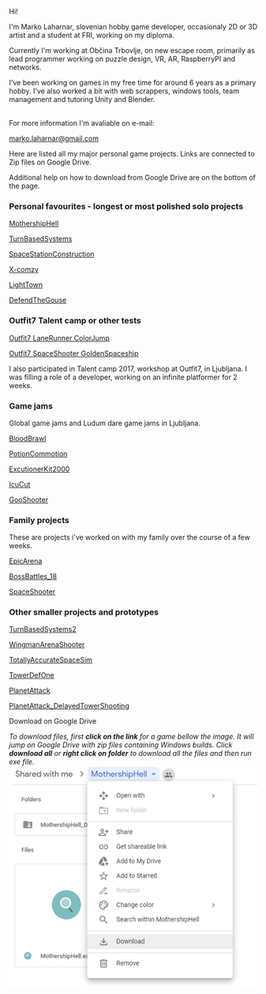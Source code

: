 Hi!

I'm Marko Laharnar, slovenian hobby game developer, occasionaly 2D or 3D artist and a student at FRI, working on my diploma.

Currently I'm working at Občina Trbovlje, on new escape room, primarily as lead programmer working on puzzle design, VR, AR, RaspberryPI and networks.

I've been working on games in my free time for around 6 years as a primary hobby. I've also worked a bit with web scrappers, windows tools, team management and tutoring Unity and Blender.

<br/>
For more information I'm avaliable on e-mail: 

marko.laharnar@gmail.com
<br/>

Here are listed all my major personal game projects. Links are connected to Zip files on Google Drive.

Additional help on how to download from Google Drive are on the bottom of the page.

### Personal favourites - longest or most polished solo projects
[MothershipHell](https://drive.google.com/open?id=1oJgX8Km0Y5yD4Cm9u-8aaYyNDLu-zl_F)

[TurnBasedSystems](https://drive.google.com/open?id=1oP6iQd1VEk8PedNvM4kx69upAAGyKSMg)

[SpaceStationConstruction](https://drive.google.com/open?id=1WLdkwkoYIafJA-2NIfnour7WC7w5O7_J)

[X-comzy](https://drive.google.com/open?id=1pHGkzGrvDB6GMEKQUcnfkEtaIfPDpIi1)

[LightTown](https://drive.google.com/open?id=1ejYzFAg2CPrXs5MQSAuMKnYF-ZKed51i)

[DefendTheGouse](https://drive.google.com/open?id=1O8rbvGg8mPnQwxNmgN58a_6dTIjM-XPx)

### Outfit7 Talent camp or other tests
[Outfit7 LaneRunner ColorJump](https://drive.google.com/open?id=1N1VFltQ4hfzCijrBntWIv9Fq0_JnCQju)

[Outfit7 SpaceShooter GoldenSpaceship](https://drive.google.com/open?id=1a9tddMZJOijascAsA7eFrjbP_FQquFuK)

I also participated in Talent camp 2017, workshop at Outfit7, in Ljubljana. I was filling a role of a developer, working on an infinite platformer for 2 weeks.

### Game jams
Global game jams and Ludum dare game jams in Ljubljana.

[BloodBrawl](https://drive.google.com/open?id=1B3z49I48gm2Hrm0j77EfUZ-XHFm07nGO)

[PotionCommotion](https://drive.google.com/open?id=1Z8xmJx5z3Ul8XeleiH7pRQ9Ti2ghKOxw)

[ExcutionerKit2000](https://drive.google.com/open?id=1Ij_8tz_4wdWu4-VlnbUuo8RerCnzXqbY)

[IcuCut](https://drive.google.com/open?id=1OlpjFQuX_CQ-gNA8nRnsSfLVSpuDwlEX)

[GooShooter](https://drive.google.com/open?id=19rpqzXiAwFXhZFwGyy3lKGH6lh8AMqlY)

### Family projects
These are projects i've worked on with my family over the course of a few weeks.

[EpicArena](https://drive.google.com/open?id=18e-v6mXPCbmNbPsl7dn1KCvEl3C0Yxko)

[BossBattles_18](https://drive.google.com/open?id=1u-SQaZXVwy-Mqj39OyVIh6m6dxUsyeKs)

[SpaceShooter](https://drive.google.com/open?id=1j8uqswVRO0segA8Myvb0FstddVOsNsWP)

### Other smaller projects and prototypes
[TurnBasedSystems2](https://drive.google.com/open?id=1S90qJXA0G3QSlf8_v6QHEvBpgUtN6WvB)

[WingmanArenaShooter](https://drive.google.com/open?id=1HykHMzN3UvM9z3WHGzpYwb_iIITu1U7G)

[TotallyAccurateSpaceSim](https://drive.google.com/open?id=1uLeR3CJn5wr4NFN8byUl4IlhH2X4p8Z3)

[TowerDefOne](https://drive.google.com/open?id=1da4AS7keu-ElUam4OguwtAQ67bJJUl4w)

[PlanetAttack](https://drive.google.com/open?id=1NZ6KUxwLnPqMXSBPvK8SJ6k555HvQG1Z)

[PlanetAttack_DelayedTowerShooting](https://drive.google.com/open?id=1fGKBJCn36Ehk8ZjqH_yUFU4FyHbAEcWu)

Download on Google Drive

_To download files, first **click on the link** for a game bellow the image. It will jump on Google Drive with zip files containing Windows builds. Click **download all** or **right click on folder** to download all the files and then run exe file._
![](HowToDownloadFromDrive.PNG)


  
